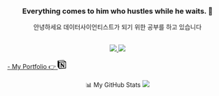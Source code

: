 <div align="center">

### **Everything comes to him who hustles while he waits.** 👋

안녕하세요 데이터사이언티스트가 되기 위한 공부를 하고 있습니다

<br>

<div align="center">
  <a href="https://www.kaggle.com/youngjunplayer"><img src="https://www.kaggle.com/static/images/site-logo.svg" width="100" /> 
    <img src="https://www.kaggle.com/static/images/tiers/contributor@192.png" width="50" /> 

<br>

<br>

<div align="left">
- My Portfolio 👉 <a href='?'><img alt="notion" src="https://github.com/bramilch/bramilch/blob/main/assets/Notion-logo.svg" height='20px'/></a>

<br>

<br>

<div align="center">
📊 My GitHub Stats

<img src="https://github-readme-stats.vercel.app/api?username=YoungJun-Player&show_icons=true&hide_border=true" />

<br>
